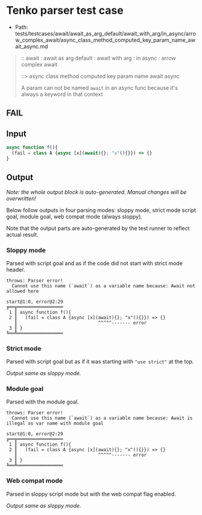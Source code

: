 # Tenko parser test case

- Path: tests/testcases/await/await_as_arg_default/await_with_arg/in_async/arrow_complex_await/async_class_method_computed_key_param_name_await_async.md

> :: await : await as arg default : await with arg : in async : arrow complex await
>
> ::> async class method computed key param name await async
>
> A param can not be named `await` in an async func because it's always a keyword in that context

## FAIL

## Input

`````js
async function f(){
  (fail = class A {async [x](await){}; "x"(){}}) => {}
}
`````

## Output

_Note: the whole output block is auto-generated. Manual changes will be overwritten!_

Below follow outputs in four parsing modes: sloppy mode, strict mode script goal, module goal, web compat mode (always sloppy).

Note that the output parts are auto-generated by the test runner to reflect actual result.

### Sloppy mode

Parsed with script goal and as if the code did not start with strict mode header.

`````
throws: Parser error!
  Cannot use this name (`await`) as a variable name because: Await not allowed here

start@1:0, error@2:29
╔══╦═════════════════
 1 ║ async function f(){
 2 ║   (fail = class A {async [x](await){}; "x"(){}}) => {}
   ║                              ^^^^^------- error
 3 ║ }
╚══╩═════════════════

`````

### Strict mode

Parsed with script goal but as if it was starting with `"use strict"` at the top.

_Output same as sloppy mode._

### Module goal

Parsed with the module goal.

`````
throws: Parser error!
  Cannot use this name (`await`) as a variable name because: Await is illegal as var name with module goal

start@1:0, error@2:29
╔══╦═════════════════
 1 ║ async function f(){
 2 ║   (fail = class A {async [x](await){}; "x"(){}}) => {}
   ║                              ^^^^^------- error
 3 ║ }
╚══╩═════════════════

`````


### Web compat mode

Parsed in sloppy script mode but with the web compat flag enabled.

_Output same as sloppy mode._
